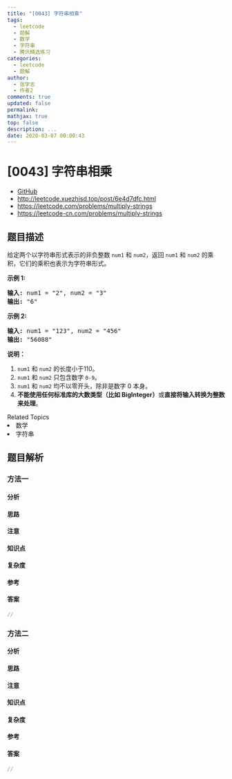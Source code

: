 ```yaml
---
title: "[0043] 字符串相乘"
tags:
  - leetcode
  - 题解
  - 数学
  - 字符串
  - 腾讯精选练习
categories:
  - leetcode
  - 题解
author:
  - 张学志
  - 作者2
comments: true
updated: false
permalink:
mathjax: true
top: false
description: ...
date: 2020-03-07 00:00:43
---
```



# [0043] 字符串相乘
* [GitHub](https://github.com/algoboy101/LeetCodeCrowdsource/tree/master/_posts/QA/%5B0043%5D%20%E5%AD%97%E7%AC%A6%E4%B8%B2%E7%9B%B8%E4%B9%98.md)
* http://leetcode.xuezhisd.top/post/6e4d7dfc.html
* https://leetcode.com/problems/multiply-strings
* https://leetcode-cn.com/problems/multiply-strings


## 题目描述

<p>给定两个以字符串形式表示的非负整数&nbsp;<code>num1</code>&nbsp;和&nbsp;<code>num2</code>，返回&nbsp;<code>num1</code>&nbsp;和&nbsp;<code>num2</code>&nbsp;的乘积，它们的乘积也表示为字符串形式。</p>

<p><strong>示例 1:</strong></p>

<pre><strong>输入:</strong> num1 = &quot;2&quot;, num2 = &quot;3&quot;
<strong>输出:</strong> &quot;6&quot;</pre>

<p><strong>示例&nbsp;2:</strong></p>

<pre><strong>输入:</strong> num1 = &quot;123&quot;, num2 = &quot;456&quot;
<strong>输出:</strong> &quot;56088&quot;</pre>

<p><strong>说明：</strong></p>

<ol>
	<li><code>num1</code>&nbsp;和&nbsp;<code>num2</code>&nbsp;的长度小于110。</li>
	<li><code>num1</code> 和&nbsp;<code>num2</code> 只包含数字&nbsp;<code>0-9</code>。</li>
	<li><code>num1</code> 和&nbsp;<code>num2</code>&nbsp;均不以零开头，除非是数字 0 本身。</li>
	<li><strong>不能使用任何标准库的大数类型（比如 BigInteger）</strong>或<strong>直接将输入转换为整数来处理</strong>。</li>
</ol>
<div><div>Related Topics</div><div><li>数学</li><li>字符串</li></div></div>


## 题目解析


### 方法一

#### 分析

#### 思路

#### 注意

#### 知识点

#### 复杂度

#### 参考

#### 答案

```cpp
//
```


### 方法二

#### 分析

#### 思路

#### 注意

#### 知识点

#### 复杂度

#### 参考

#### 答案

```cpp
//
```


